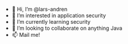 - 👋 Hi, I’m @lars-andren
- 👀 I’m interested in application security
- 🌱 I’m currently learning security
- 💞️ I’m looking to collaborate on anything Java
- 📫 Mail me!

<!---
lars-andren/lars-andren is a ✨ special ✨ repository because its `README.md` (this file) appears on your GitHub profile.
You can click the Preview link to take a look at your changes.
--->
